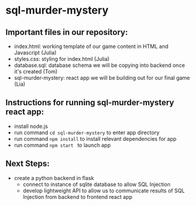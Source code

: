 # sql-murder-mystery

## Important files in our repository:
- index.html: working template of our game content in HTML and Javascript (Julia)
- styles.css: styling for index.html (Julia)
- database.sql: database schema we will be copying into backend once it's created (Tom)
- sql-murder-mystery: react app we will be building out for our final game (Lia)


## Instructions for running sql-murder-mystery react app:
- install node.js
- run command `cd sql-murder-mystery` to enter app directory
- run command `npm install` to install relevant dependencies for app
- run command `npm start ` to launch app


## Next Steps:
- create a python backend in flask
  - connect to instance of sqlite database to allow SQL Injection
  - develop lightweight API to allow us to communicate results of SQL Injection from backend to frontend react app
